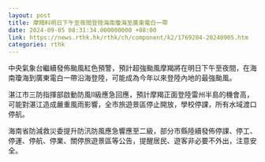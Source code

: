 ```yaml
---
layout: post
title: 摩羯料明日下午至夜間登陸海南瓊海至廣東電白一帶　
date: 2024-09-05 08:31:34.000000000 +08:00
link: https://news.rthk.hk/rthk/ch/component/k2/1769204-20240905.htm
categories: rthk
---
```


中央氣象台繼續發佈颱風紅色預警，預計超強颱風摩羯將在明日下午至夜間，在海南瓊海到廣東電白一帶沿海登陸，可能成為今年以來登陸內地的最強颱風。

湛江市三防指揮部啟動防風Ⅱ級應急回應，預計摩羯正面登陸雷州半島的機會高，可能對湛江造成嚴重風雨影響，全市旅遊景區停止開放，學校停課，所有水域渡口停航。

海南省防減救災委提升防汛防風應急響應至二級，部分市縣陸續發佈停課、停工、停運、停航、停業、關停旅遊景區等公告，提醒居民、遊客非必要不外出，注意安全。
